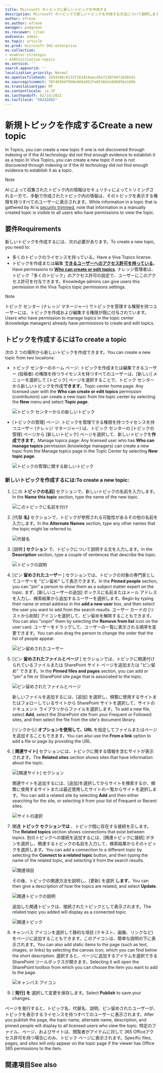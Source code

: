 ```yaml
---
title: Microsoft のトピックに新しいトピックを作成する
description: Microsoft のトピックで新しいトピックを作成する方法について説明します。
author: efrene
ms.author: efrene
manager: pamgreen
ms.reviewer: cjtan
audience: admin
ms.topic: article
ms.prod: microsoft-365-enterprise
ms.collection:
- enabler-strategic
- m365initiative-topics
ms.service: ''
search.appverid: ''
localization_priority: Normal
ms.openlocfilehash: 2b543dbc8132f261814aec45e713874971b9b5d1
ms.sourcegitcommit: 78f48304f990e969a052fe6536b2e8d6856e1086
ms.translationtype: MT
ms.contentlocale: ja-JP
ms.lasthandoff: 02/14/2021
ms.locfileid: "50242892"
---
```

# <a name="create-a-new-topic"></a><span data-ttu-id="3cb52-103">新規トピックを作成する</span><span class="sxs-lookup"><span data-stu-id="3cb52-103">Create a new topic</span></span> 

<span data-ttu-id="3cb52-104">In Topics, you can create a new topic if one is not discovered through indexing or if the AI technology did not find enough evidence to establish it as a topic.</span><span class="sxs-lookup"><span data-stu-id="3cb52-104">In Viva Topics, you can create a new topic if one is not discovered through indexing or if the AI technology did not find enough evidence to establish it as a topic.</span></span>

> [!Note] 
> <span data-ttu-id="3cb52-105">AI によって収集されたトピック内の情報はセキュリティによって[](topic-experiences-security-trimming.md)トリミングされる一方で、手動で作成されたトピック内の情報は、そのトピックを表示する権限を持つすべてのユーザーに表示されます。</span><span class="sxs-lookup"><span data-stu-id="3cb52-105">While information in a topic that is gathered by AI is [security trimmed](topic-experiences-security-trimming.md), note that information in a manually created topic is visible to all users who have permissions to view the topic.</span></span> 


## <a name="requirements"></a><span data-ttu-id="3cb52-106">要件</span><span class="sxs-lookup"><span data-stu-id="3cb52-106">Requirements</span></span>

<span data-ttu-id="3cb52-107">新しいトピックを作成するには、次の必要があります。</span><span class="sxs-lookup"><span data-stu-id="3cb52-107">To create a new topic, you need to:</span></span>
- <span data-ttu-id="3cb52-108">多くのトピックのライセンスを持っている。</span><span class="sxs-lookup"><span data-stu-id="3cb52-108">Have a Viva Topics license.</span></span>
- <span data-ttu-id="3cb52-109">トピックを作成または編集 [**できるユーザーへのアクセス許可を持っている**](https://docs.microsoft.com/microsoft-365/knowledge/topic-experiences-user-permissions)。</span><span class="sxs-lookup"><span data-stu-id="3cb52-109">Have permissions to [**Who can create or edit topics**](https://docs.microsoft.com/microsoft-365/knowledge/topic-experiences-user-permissions).</span></span> <span data-ttu-id="3cb52-110">ナレッジ管理者は、トピック「多くのトピック」のアクセス許可の設定で、ユーザーにこのアクセス許可を付与できます。</span><span class="sxs-lookup"><span data-stu-id="3cb52-110">Knowledge admins can give users this permission in the Viva Topics topic permissions settings.</span></span> 

> [!Note] 
> <span data-ttu-id="3cb52-111">トピック センター (ナレッジ マネージャー) でトピックを管理する権限を持つユーザーには、トピックを作成および編集する権限が既に付与されています。</span><span class="sxs-lookup"><span data-stu-id="3cb52-111">Users who have permission to manage topics in the topic center (knowledge managers) already have permissions to create and edit topics.</span></span>

## <a name="to-create-a-topic"></a><span data-ttu-id="3cb52-112">トピックを作成するには</span><span class="sxs-lookup"><span data-stu-id="3cb52-112">To create a topic</span></span>

<span data-ttu-id="3cb52-113">次の 2 つの場所から新しいトピックを作成できます。</span><span class="sxs-lookup"><span data-stu-id="3cb52-113">You can create a new topic from two locations:</span></span>

- <span data-ttu-id="3cb52-114">トピック センターのホーム ページ: トピックを作成または編集できるユーザー (投稿者) の権限を持つライセンスを持つすべてのユーザーは、[新<b></b>しい] メニューを選択して [トピック] ページを選択することで、トピック センターから新しいトピックを作成<b>できます</b>。</span><span class="sxs-lookup"><span data-stu-id="3cb52-114">Topic center home page: Any licensed user with the **Who can create or edit topics** permission (contributors) can create a new topic from the topic center by selecting the <b>New</b> menu and select <b>Topic page</b>.</span></span></br> 

    ![トピック センターからの新しいトピック](../media/knowledge-management/new-topic.png) </br> 

- <span data-ttu-id="3cb52-116">[トピックの管理] ページ: トピックを管理できる権限を持つライセンスを持つユーザー (ナレッジ マネージャー) は、トピック センターの [トピックの管理] ページから [新しいトピック] ページを選択して、新しいトピックを<b>作成できます</b>。</span><span class="sxs-lookup"><span data-stu-id="3cb52-116">Manage topics page:  Any licensed user who has **Who can manage topics** permission (knowledge managers) can create a new topic from the Manage topics page in the Topic Center by selecting <b>New topic page</b>.</span></span></br> 

    ![トピックの管理に関する新しいトピック](../media/knowledge-management/new-topic-topic-center.png) </br> 

### <a name="to-create-a-new-topic"></a><span data-ttu-id="3cb52-118">新しいトピックを作成するには:</span><span class="sxs-lookup"><span data-stu-id="3cb52-118">To create a new topic:</span></span>

1. <span data-ttu-id="3cb52-119">[この **トピックの名前]** セクションで、新しいトピックの名前を入力します。</span><span class="sxs-lookup"><span data-stu-id="3cb52-119">In the **Name this topic** section, type the name of the new topic.</span></span>

    ![このトピックに名前を付け](../media/knowledge-management/k-new-topic-page.png) </br> 


2. <span data-ttu-id="3cb52-121">[代替 <b>名]</b> セクションで、トピックが参照される可能性があるその他の名前を入力します。</span><span class="sxs-lookup"><span data-stu-id="3cb52-121">In the <b>Alternate Names</b> section, type any other names that the topic might be referred to.</span></span> 

    ![代替名](../media/knowledge-management/alt-names.png) </br> 
3. <span data-ttu-id="3cb52-123">[説明 <b>] セクション</b> で、トピックについて説明する文を入力します。</span><span class="sxs-lookup"><span data-stu-id="3cb52-123">In the <b>Description</b> section, type a couple of sentences that describe the topic.</span></span> 

    ![トピックの説明](../media/knowledge-management/description.png)</br>

4. <span data-ttu-id="3cb52-125">[ピン <b>留めされたユーザー</b> ] セクションでは、トピックの対象の専門家としてユーザーを "ピン留め" して表示できます。</span><span class="sxs-lookup"><span data-stu-id="3cb52-125">In the <b>Pinned people</b> section, you can "pin" a person to show them as a subject matter expert on the topic.</span></span> <span data-ttu-id="3cb52-126">まず、[新しいユーザーの追加] ボックス<b></b>に名前またはメール アドレスを入力し、検索結果から追加するユーザーを選択します。</span><span class="sxs-lookup"><span data-stu-id="3cb52-126">Begin by typing their name or email address in the <b>add a new user</b> box, and then select the user you want to add from the search results.</span></span> <span data-ttu-id="3cb52-127">ユーザー カードの [リストから削除] アイコン<b></b>を選択して、ピン留めを解除することもできます。</span><span class="sxs-lookup"><span data-stu-id="3cb52-127">You can also "unpin" them by selecting the <b>Remove from list</b> icon on the user card.</span></span> <span data-ttu-id="3cb52-128">ユーザーをドラッグして、ユーザーの一覧に表示される順序を変更できます。</span><span class="sxs-lookup"><span data-stu-id="3cb52-128">You can also drag the person to change the order that the list of people appear.</span></span>
 
    ![ピン留めされたユーザー](../media/knowledge-management/pinned-people.png)</br>


5. <span data-ttu-id="3cb52-130">[ピン <b>留めされたファイルとページ</b> ] セクションでは、トピックに関連付けられているファイルまたは SharePoint サイト ページを追加または "ピン留め" できます。</span><span class="sxs-lookup"><span data-stu-id="3cb52-130">In the <b>Pinned files and pages</b> section, you can add or "pin" a file or SharePoint site page that is associated to the topic.</span></span>

   ![ピン留めされたファイルとページ](../media/knowledge-management/pinned-files-and-pages.png)</br>
 
    <span data-ttu-id="3cb52-132">新しいファイルを追加するには、[<b></b>追加] を選択し、頻繁に使用するサイトまたはフォローしているサイトから SharePoint サイトを選択して、サイトのドキュメント ライブラリからファイルを選択します。</span><span class="sxs-lookup"><span data-stu-id="3cb52-132">To add a new file, select <b>Add</b>, select the SharePoint site from your Frequent or Followed sites, and then select the file from the site's document library.</span></span>

    <span data-ttu-id="3cb52-133">[リンクから] <b>オプションを使用して、URL</b> を指定してファイルまたはページを追加することもできます。</span><span class="sxs-lookup"><span data-stu-id="3cb52-133">You can also use the <b>From a link</b> option to add a file or page by providing the URL.</span></span> 


6.  <span data-ttu-id="3cb52-134">[ <b>関連サイト]</b> セクションには、トピックに関する情報を含むサイトが表示されます。</span><span class="sxs-lookup"><span data-stu-id="3cb52-134">The <b>Related sites</b> section shows sites that have information about the topic.</span></span> 

    ![[関連サイト] セクション](../media/knowledge-management/related-sites.png)</br>

    <span data-ttu-id="3cb52-136">関連サイトを追加するには、[追加]<b></b>を選択してからサイトを検索するか、頻繁に使用するサイトまたは最近使用したサイトの一覧からサイトを選択します。</span><span class="sxs-lookup"><span data-stu-id="3cb52-136">You can add a related site by selecting <b>Add</b> and then either searching for the site, or selecting it from your list of Frequent or Recent sites.</span></span></br>
    
    ![サイトの選択](../media/knowledge-management/sites.png)</br>

7. <span data-ttu-id="3cb52-138">関連 <b>トピック セクションでは</b> 、トピック間に存在する接続を示します。</span><span class="sxs-lookup"><span data-stu-id="3cb52-138">The <b>Related topics</b> section shows connections that exist between topics.</span></span> <span data-ttu-id="3cb52-139">別のトピックへの接続を追加するには、[関連トピックに接続<b></b>] ボタンを選択し、関連するトピックの名前を入力して、検索結果からそのトピックを選択します。</span><span class="sxs-lookup"><span data-stu-id="3cb52-139">You can add a connection to a different topic by selecting the <b>Connect to a related topic</b> button, and then typing the name of the related topic, and selecting it from the search results.</span></span> 

   ![関連項目](../media/knowledge-management/related-topic.png)</br>  

    <span data-ttu-id="3cb52-141">その後、トピックの関連方法を説明し、[更新] を選択 <b>します</b>。</span><span class="sxs-lookup"><span data-stu-id="3cb52-141">You can then give a description of how the topics are related, and select <b>Update</b>.</span></span></br>

   ![関連トピックの説明](../media/knowledge-management/related-topics-update.png)</br> 

   <span data-ttu-id="3cb52-143">追加した関連トピックは、接続されたトピックとして表示されます。</span><span class="sxs-lookup"><span data-stu-id="3cb52-143">The related topic you added will display as a connected topic.</span></span>

   ![関連トピック](../media/knowledge-management/related-topics-final.png)</br> 


8. <span data-ttu-id="3cb52-145">キャンバス アイコンを選択して静的な項目 (テキスト、画像、リンクなど) をページに追加することもできます。このアイコンは、簡単な説明の下に表示されます。</span><span class="sxs-lookup"><span data-stu-id="3cb52-145">You can also add static items to the page (such as text, images, or links) by selecting the canvas icon, which you can find below the short description.</span></span> <span data-ttu-id="3cb52-146">選択すると、ページに追加するアイテムを選択できる SharePoint ツールボックスが開きます。</span><span class="sxs-lookup"><span data-stu-id="3cb52-146">Selecting it will open the SharePoint toolbox from which you can choose the item you want to add to the page.</span></span>

   ![キャンバス アイコン](../media/knowledge-management/webpart-library.png)</br> 


9. <span data-ttu-id="3cb52-148">[ **発行] を** 選択して変更を保存します。</span><span class="sxs-lookup"><span data-stu-id="3cb52-148">Select **Publish** to save your changes.</span></span> 

<span data-ttu-id="3cb52-149">ページを発行すると、トピック名、代替名、説明、ピン留めされたユーザーが、トピックを表示するライセンスを持つすべてのユーザーに表示されます。</span><span class="sxs-lookup"><span data-stu-id="3cb52-149">After you publish the page, the topic name, alternate name, description, and pinned people will display to all licensed users who view the topic.</span></span> <span data-ttu-id="3cb52-150">特定のファイル、ページ、およびサイトは、閲覧者がアイテムに対して 365 Officeアクセス許可を持つ場合にのみ、トピック ページに表示されます。</span><span class="sxs-lookup"><span data-stu-id="3cb52-150">Specific files, pages, and sites will only appear on the topic page if the viewer has Office 365 permissions to the item.</span></span> 



## <a name="see-also"></a><span data-ttu-id="3cb52-151">関連項目</span><span class="sxs-lookup"><span data-stu-id="3cb52-151">See also</span></span>



  







